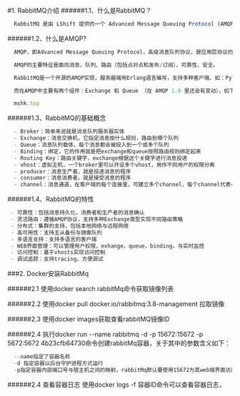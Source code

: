 #1. RabbitMQ介绍
######1.1、什么是RabbitMQ？
```js
  RabbitMQ 是由 LShift 提供的一个 Advanced Message Queuing Protocol (AMQP) 的开源实现，由以高性能、健壮以及可伸缩性出名的 Erlang 写成，因此也是继承了这些优点。
```

######1.2、什么是AMQP?
```js
  AMQP，即Advanced Message Queuing Protocol，高级消息队列协议，是应用层协议的一个开放标准，为面向消息的中间件设计。它从生产者接收消息并递送给消费者，在这个过程中，根据规则进行路由，缓存与持久化。

  AMQP的主要特征是面向消息、队列、路由（包括点对点和发布/订阅）、可靠性、安全。

  RabbitMQ是一个开源的AMQP实现，服务器端用Erlang语言编写，支持多种客户端，如：Python、Ruby、.NET、Java、JMS、C、PHP、ActionScript、XMPP、STOMP等，支持AJAX。用于在分布式系统中存储转发消息，在易用性、扩展性、高可用性等方面表现不俗。

  而在AMQP中主要有两个组件：Exchange 和 Queue （在 AMQP 1.0 里还会有变动），如下图所示，绿色的 X 就是 Exchange ，红色的是 Queue ，这两者都在 Server 端，又称作 Broker ，这部分是 RabbitMQ 实现的，而蓝色的则是客户端，通常有 Producer 和 Consumer 两种类型：

  mshk.top
```
######1.3、RabbitMQ的基础概念
```js
  - Broker：简单来说就是消息队列服务器实体
  - Exchange：消息交换机，它指定消息按什么规则，路由到哪个队列
  - Queue：消息队列载体，每个消息都会被投入到一个或多个队列
  - Binding：绑定，它的作用就是把exchange和queue按照路由规则绑定起来
  - Routing Key：路由关键字，exchange根据这个关键字进行消息投递
  - vhost：虚拟主机，一个broker里可以开设多个vhost，用作不同用户的权限分离
  - producer：消息生产者，就是投递消息的程序
  - consumer：消息消费者，就是接受消息的程序
  - channel：消息通道，在客户端的每个连接里，可建立多个channel，每个channel代表一个会话任务
```
######1.4、RabbitMQ的特性
```js
 - 可靠性：包括消息持久化，消费者和生产者的消息确认
 - 灵活路由：遵循AMQP协议，支持多种Exchange类型实现不同路由策略
 - 分布式：集群的支持，包括本地网络与远程网络
 - 高可用性：支持主从备份与镜像队列
 - 多语言支持：支持多语言的客户端
 - WEB界面管理：可以管理用户权限，exhange，queue，binding，与实时监控
 - 访问控制：基于vhosts实现访问控制
 - 调试追踪：支持tracing，方便调试
```

###2. Docker安装RabbitMq

######2.1 使用docker search rabbitMq命令获取镜像列表

######2.2 使用docker pull docker.io/rabbitmq:3.8-management 拉取镜像

######2.3 使用docker images获取查看rabbitMQ镜像ID

######2.4 执行docker run --name rabbitmq -d -p 15672:15672  -p 5672:5672 4b23cfb64730命令创建rabbitMq容器，关于其中的参数含义如下：
```js
  --name指定了容器名称
  -d 指定容器以后台守护进程方式运行
  -p指定容器内部端口号与宿主机之间的映射，rabbitMq默认要使用15672为其web端界面访问时端口，5672为数据通信端口
```

######2.4 查看容器日志 使用docker logs -f 容器ID命令可以查看容器日志，
